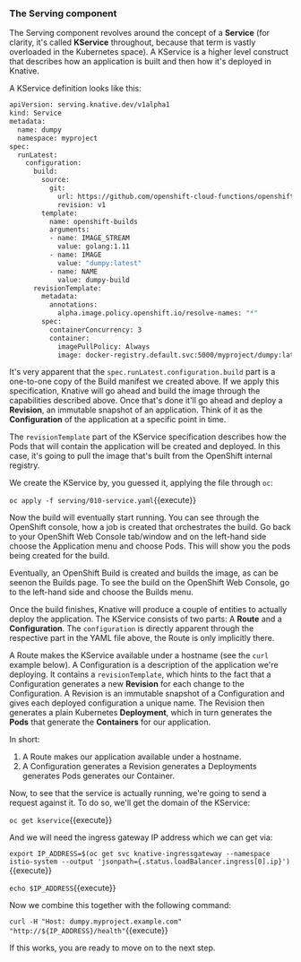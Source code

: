 ### The Serving component

The Serving component revolves around the concept of a **Service** (for clarity, it's called **KService**
throughout, because that term is vastly overloaded in the Kubernetes space). A KService is a higher level
construct that describes how an application is built and then how it's deployed in Knative.

A KService definition looks like this:

```sh
apiVersion: serving.knative.dev/v1alpha1
kind: Service
metadata:
  name: dumpy
  namespace: myproject
spec:
  runLatest:
    configuration:
      build:
        source:
          git:
            url: https://github.com/openshift-cloud-functions/openshift-knative-application
            revision: v1
        template:
          name: openshift-builds
          arguments:
          - name: IMAGE_STREAM
            value: golang:1.11
          - name: IMAGE
            value: "dumpy:latest"
          - name: NAME
            value: dumpy-build
      revisionTemplate:
        metadata:
          annotations:
            alpha.image.policy.openshift.io/resolve-names: "*"
        spec:
          containerConcurrency: 3
          container:
            imagePullPolicy: Always
            image: docker-registry.default.svc:5000/myproject/dumpy:latest
```

It's very apparent that the `spec.runLatest.configuration.build` part is a one-to-one copy of the Build
manifest we created above. If we apply this specification, Knative will go ahead and build the image
through the capabilities described above. Once that's done it'll go ahead and deploy a **Revision**,
an immutable snapshot of an application. Think of it as the **Configuration** of the application at a
specific point in time.

The `revisionTemplate` part of the KService specification describes how the Pods that will contain the
application will be created and deployed. In this case, it's going to pull the image that's built
from the OpenShift internal registry.

We create the KService by, you guessed it, applying the file through `oc`:

``oc apply -f serving/010-service.yaml``{{execute}}

Now the build will eventually start running. You can see through the OpenShift console, how a job is created
that orchestrates the build.  Go back to your OpenShift Web Console tab/window and on the left-hand side choose the
Application menu and choose Pods.  This will show you the pods being created for the build.

Eventually, an OpenShift Build is created and builds the image, as can be seenon the Builds page.  To see the build
on the OpenShift Web Console, go to the left-hand side and choose the Builds menu.

Once the build finishes, Knative will produce a couple of entities to actually deploy the application.
The KService consists of two parts: A **Route** and a **Configuration**. The `configuration` is directly apparent
through the respective part in the YAML file above, the Route is only implicitly there.

A Route makes the KService available under a hostname (see the `curl` example below). A Configuration is a description
of the application we're deploying. It contains a `revisionTemplate`, which hints to the fact that a Configuration
generates a new **Revision** for each change to the Configuration. A Revision is an immutable snapshot of a
Configuration and gives each deployed configuration a unique name. The Revision then generates a plain Kubernetes
**Deployment**, which in turn generates the **Pods** that generate the **Containers** for our application.

In short:

1. A Route makes our application available under a hostname.
2. A Configuration generates a Revision generates a Deployments generates Pods generates our Container.

Now, to see that the service is actually running, we're going to send a request against it. To do so,
we'll get the domain of the KService:

``oc get kservice``{{execute}}

And we will need the ingress gateway IP address which we can get via:

``export IP_ADDRESS=$(oc get svc knative-ingressgateway --namespace istio-system --output 'jsonpath={.status.loadBalancer.ingress[0].ip}')``{{execute}}

``echo $IP_ADDRESS``{{execute}}

Now we combine this together with the following command:

``curl -H "Host: dumpy.myproject.example.com" "http://${IP_ADDRESS}/health"``{{execute}}

If this works, you are ready to move on to the next step.
